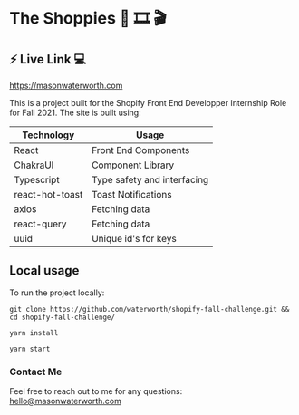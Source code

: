# The Shoppies 🎥 🎞️ 🎬

## ⚡ Live Link 💻

https://masonwaterworth.com

This is a project built for the Shopify Front End Developper Internship Role for Fall 2021.
The site is built using:

| Technology      | Usage                       |
| --------------- | --------------------------- |
| React           | Front End Components        |
| ChakraUI        | Component Library           |
| Typescript      | Type safety and interfacing |
| react-hot-toast | Toast Notifications         |
| axios           | Fetching data               |
| react-query     | Fetching data               |
| uuid            | Unique id's for keys        |

## Local usage

To run the project locally:

`git clone https://github.com/waterworth/shopify-fall-challenge.git && cd shopify-fall-challenge/`

`yarn install`

`yarn start`

### Contact Me

Feel free to reach out to me for any questions:
[hello@masonwaterworth.com](mailto:hello@masonwaterworth.com?subject=The%20Shoppies)
